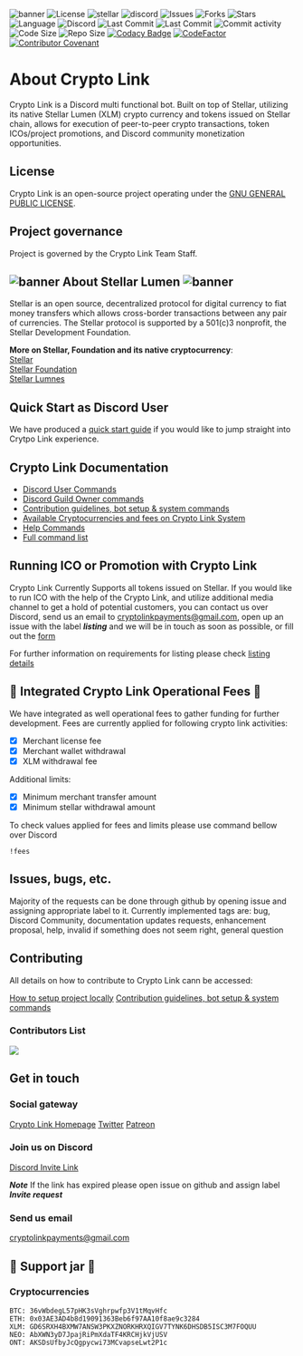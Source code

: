 ![banner](../img/twitterUpdate.png)
![License](https://img.shields.io/github/license/launch-pad-investments/crypto-link?style=plastic)
![stellar](https://img.shields.io/badge/Powered%20by-Stellar&%20Lumen-brightgreen?style=plastic) 
![discord](https://img.shields.io/badge/Platform-Discord-blue?style=plastic&?style=plastic)
![Issues](https://img.shields.io/github/issues/launch-pad-investments/crypto-link?style=plastic)
![Forks](https://img.shields.io/github/forks/launch-pad-investments/crypto-link?style=plastic)
![Stars](https://img.shields.io/github/stars/launch-pad-investments/crypto-link?style=plastic)
![Language](https://img.shields.io/badge/Python-v3.8-yellowgreen?style=plastic)
![Discord](https://img.shields.io/discord/756132394289070102?label=Discord&logo=discord&style=plastic)
![Last Commit](https://img.shields.io/github/last-commit/launch-pad-investments/crypto-link?logo=github&style=plastic)
![Last Commit](https://img.shields.io/github/contributors/launch-pad-investments/crypto-link?logo=Github&style=plastic)
![Commit activity](https://img.shields.io/github/commit-activity/m/launch-pad-investments/crypto-link?logo=github&style=plastic)
![Code Size](https://img.shields.io/github/languages/code-size/launch-pad-investments/crypto-link?logo=github&style=plastic)
![Repo Size](https://img.shields.io/github/repo-size/launch-pad-investments/crypto-link?logo=github&style=plastic)
[![Codacy Badge](https://app.codacy.com/project/badge/Grade/9fd3218417ba4c0db99701ce8aecfd13)](https://www.codacy.com/gh/launch-pad-investments/crypto-link/dashboard?utm_source=github.com&amp;utm_medium=referral&amp;utm_content=launch-pad-investments/crypto-link&amp;utm_campaign=Badge_Grade)
[![CodeFactor](https://www.codefactor.io/repository/github/launch-pad-investments/crypto-link/badge)](https://www.codefactor.io/repository/github/launch-pad-investments/crypto-link)
[![Contributor Covenant](https://img.shields.io/badge/Contributor%20Covenant-v2.0%20adopted-ff69b4.svg)](code_of_conduct.md)

# About Crypto Link
Crypto Link is a Discord multi functional bot. Built on top of Stellar, utilizing its native Stellar Lumen 
(XLM) crypto currency and tokens issued on Stellar chain, allows for execution of peer-to-peer crypto transactions, 
 token ICOs/project promotions, and Discord community monetization opportunities. 

## License
Crypto Link is an open-source project operating under the [GNU GENERAL PUBLIC LICENSE](https://github.com/launch-pad-investments/crypto-link/blob/master/LICENSE).


## Project governance 
Project is governed by the Crypto Link Team Staff.

## ![banner](../img/emojiLumen.png) About Stellar Lumen ![banner](../img/emojiLumen.png) 

Stellar is an open source, decentralized protocol for digital currency to fiat money transfers which allows 
cross-border transactions between any pair of currencies. The Stellar protocol is supported by a 501(c)3 nonprofit, 
the Stellar Development Foundation.

__More on Stellar, Foundation and its native cryptocurrency__:<br />
[Stellar](https://www.stellar.org/) <br />
[Stellar Foundation](https://www.stellar.org/foundation) <br />
[Stellar Lumnes](https://www.stellar.org/lumens) <br />

## Quick Start as Discord User
We have produced a [quick start guide](USRQUICKSTARTGUIDE.md) if you would like to jump straight into Crytpo Link 
experience. 

## Crypto Link Documentation
- [Discord User Commands](USERCOMMANDS.md)
- [Discord Guild Owner commands](GUILDOWNERS.md)
- [Contribution guidelines, bot setup & system commands](CONTRIBUTING.md)
- [Available Cryptocurrencies and fees on Crypto Link System](COINLIMITS.md)
- [Help Commands](HELPCMDS.md)
- [Full command list](COMMANDMAP.md)

## Running ICO or Promotion with Crypto Link
Crypto Link Currently Supports all tokens issued on Stellar. If you would like to run ICO with the help of the 
Crypto Link, and utilize additional media channel to get a hold of potential customers, you can contact us over Discord,
send us an email to cryptolinkpayments@gmail.com, open up an issue with the label ***listing*** and we will be in touch
as soon as possible, or fill out the [form](https://forms.gle/fAgBEarjMSvCvDgY6)

For further information on requirements for listing please check [listing details](LISTING.md)

## :money_with_wings: Integrated Crypto Link Operational Fees :money_with_wings:
We have integrated as well operational fees to gather funding for further development. Fees are currently applied
 for following crypto link activities:

- [X] Merchant license fee 
- [X] Merchant wallet withdrawal
- [X] XLM withdrawal fee

Additional limits:
- [X] Minimum merchant transfer amount
- [X] Minimum stellar withdrawal amount 

To check values applied for fees and limits please use command bellow over Discord

```text
!fees
```

## Issues, bugs, etc. 
Majority of the requests can be done through github by opening issue and assigning appropriate label to it. 
Currently implemented tags are: bug, Discord Community, documentation updates requests, enhancement 
proposal, help, invalid if something does not seem right, general question

## Contributing 
All details on how to contribute to Crypto Link cann be accessed:

[How to setup project locally](PROJECTSETUP.md)
[Contribution guidelines, bot setup & system commands](CONTRIBUTING.md)

### Contributors List
<a href="https://github.com/Launch-pad-investments/crypto-link/graphs/contributors">
  <img src="https://contributors-img.web.app/image?repo=Launch-pad-investments/crypto-link" />
</a>

## Get in touch
### Social gateway
[Crypto Link Homepage](https://cryptolink.carrd.co/)
[Twitter](https://twitter.com/CryptoLink8)
[Patreon](https://www.patreon.com/CryptoLink)

### Join us on Discord
[Discord Invite Link](https://discord.gg/ddvGTsb)

***__Note__*** If the link has expired please open issue on github and assign label ***Invite request***

### Send us email
cryptolinkpayments@gmail.com

## :pig2:  Support jar :pig2: 
### Cryptocurrencies
```text
BTC: 36vWbdegL57pHK3sVghrpwfp3V1tMqvHfc
ETH: 0x03AE3AD4b8d19091363Beb6f97AA10f8ae9c3284
XLM: GD6SRXH4BXMW7ANSW3PKXZNORKHRXQIGV7TYNK6DHSDB5ISC3M7FOQUU
NEO: AbXWN3yD7JpajRiPmXdaTF4KRCHjkVjUSV
ONT: AKSDsUfbyJcQgpycwi73MCvapseLwt2P1c
```

